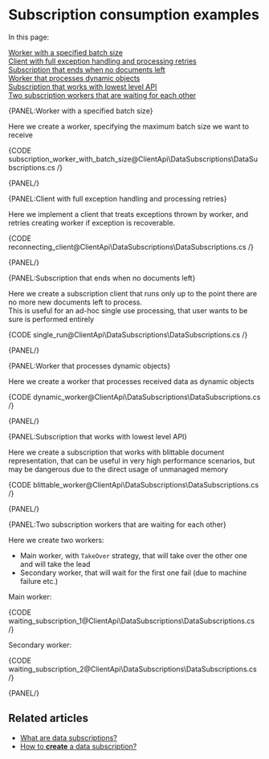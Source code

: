 ﻿# Subscription consumption examples

In this page:  

[Worker with a specified batch size](#worker-with-a-specified-batch-size)  
[Client with full exception handling and processing retries](#client-with-full-exception-handling-and-processing-retries)  
[Subscription that ends when no documents left](#subscription-that-ends-when-no-documents-left)  
[Worker that processes dynamic objects](#worker-that-processes-dynamic-objects)  
[Subscription that works with lowest level API](#subscription-that-works-with-lowest-level-api)  
[Two subscription workers that are waiting for each other](#two-subscription-workers-that-are-waiting-for-each-other)  


{PANEL:Worker with a specified batch size}

Here we create a worker, specifying the maximum batch size we want to receive

{CODE subscription_worker_with_batch_size@ClientApi\DataSubscriptions\DataSubscriptions.cs /}

{PANEL/}

{PANEL:Client with full exception handling and processing retries}

Here we implement a client that treats exceptions thrown by worker, and retries creating worker if exception is recoverable.

{CODE reconnecting_client@ClientApi\DataSubscriptions\DataSubscriptions.cs /}

{PANEL/}

{PANEL:Subscription that ends when no documents left}

Here we create a subscription client that runs only up to the point there are no more new documents left to process.  
This is useful for an ad-hoc single use processing, that user wants to be sure is performed entirely

{CODE single_run@ClientApi\DataSubscriptions\DataSubscriptions.cs /}

{PANEL/}


{PANEL:Worker that processes dynamic objects}

Here we create a worker that processes received data as dynamic objects

{CODE dynamic_worker@ClientApi\DataSubscriptions\DataSubscriptions.cs /}

{PANEL/}

{PANEL:Subscription that works with lowest level API}

Here we create a subscription that works with blittable document representation, that can be useful in very high performance scenarios, 
but may be dangerous due to the direct usage of unmanaged memory

{CODE blittable_worker@ClientApi\DataSubscriptions\DataSubscriptions.cs /}

{PANEL/}

{PANEL:Two subscription workers that are waiting for each other}

Here we create two workers:  
* Main worker, with `TakeOver` strategy, that will take over the other one and will take the lead  
* Secondary worker, that will wait for the first one fail (due to machine failure etc.)


Main worker:

{CODE waiting_subscription_1@ClientApi\DataSubscriptions\DataSubscriptions.cs /}

Secondary worker:

{CODE waiting_subscription_2@ClientApi\DataSubscriptions\DataSubscriptions.cs /}

{PANEL/}

## Related articles

- [What are data subscriptions?](../what-are-data-subscriptions)
- [How to **create** a data subscription?](../subscription-creation/how-to-create-data-subscription)

